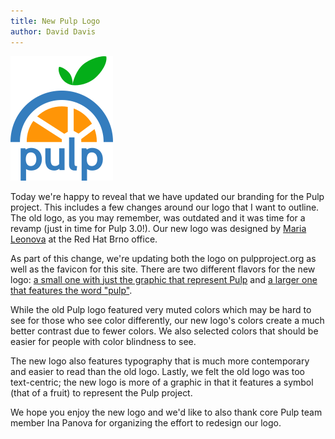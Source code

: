 ```yaml
---
title: New Pulp Logo
author: David Davis
---
```


![New Pulp Logo](/images/pulp_logo_big.png)

Today we're happy to reveal that we have updated our branding for the Pulp
project. This includes a few changes around our logo that I want to outline.
The old logo, as you may remember, was outdated and it was time for a revamp
(just in time for Pulp 3.0!). Our new logo was designed by [Maria
Leonova](http://mashaleonova.wordpress.com) at the Red Hat Brno office.

As part of this change, we're updating both the logo on pulpproject.org as well
as the favicon for this site. There are two different flavors for the new logo:
[a small one with just the graphic that represent Pulp](/images/pulp_logo.png)
and [a larger one that features the word "pulp"](/images/pulp_logo_big.png).

While the old Pulp logo featured very muted colors which may be hard to see for
those who see color differently, our new logo's colors create a much better
contrast due to fewer colors. We also selected colors that should be easier for
people with color blindness to see.

The new logo also features typography that is much more contemporary and easier
to read than the old logo. Lastly, we felt the old logo was too text-centric;
the new logo is more of a graphic in that it features a symbol (that of a
fruit) to represent the Pulp project.

We hope you enjoy the new logo and we'd like to also thank core Pulp team
member Ina Panova for organizing the effort to redesign our logo.
